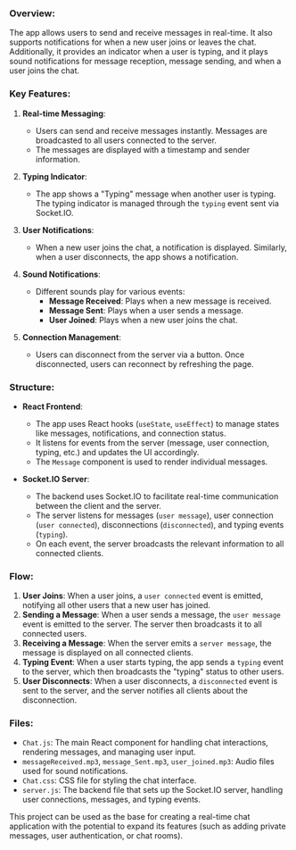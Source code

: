 
### Overview:
The app allows users to send and receive messages in real-time. It also supports notifications for when a new user joins or leaves the chat. Additionally, it provides an indicator when a user is typing, and it plays sound notifications for message reception, message sending, and when a user joins the chat.

### Key Features:
1. **Real-time Messaging**: 
   - Users can send and receive messages instantly. Messages are broadcasted to all users connected to the server.
   - The messages are displayed with a timestamp and sender information.

2. **Typing Indicator**:
   - The app shows a "Typing" message when another user is typing. The typing indicator is managed through the `typing` event sent via Socket.IO.

3. **User Notifications**:
   - When a new user joins the chat, a notification is displayed. Similarly, when a user disconnects, the app shows a notification.

4. **Sound Notifications**:
   - Different sounds play for various events:
     - **Message Received**: Plays when a new message is received.
     - **Message Sent**: Plays when a user sends a message.
     - **User Joined**: Plays when a new user joins the chat.

5. **Connection Management**:
   - Users can disconnect from the server via a button. Once disconnected, users can reconnect by refreshing the page.

### Structure:
- **React Frontend**:
  - The app uses React hooks (`useState`, `useEffect`) to manage states like messages, notifications, and connection status.
  - It listens for events from the server (message, user connection, typing, etc.) and updates the UI accordingly.
  - The `Message` component is used to render individual messages.

- **Socket.IO Server**:
  - The backend uses Socket.IO to facilitate real-time communication between the client and the server.
  - The server listens for messages (`user message`), user connection (`user connected`), disconnections (`disconnected`), and typing events (`typing`).
  - On each event, the server broadcasts the relevant information to all connected clients.

### Flow:
1. **User Joins**: When a user joins, a `user connected` event is emitted, notifying all other users that a new user has joined.
2. **Sending a Message**: When a user sends a message, the `user message` event is emitted to the server. The server then broadcasts it to all connected users.
3. **Receiving a Message**: When the server emits a `server message`, the message is displayed on all connected clients.
4. **Typing Event**: When a user starts typing, the app sends a `typing` event to the server, which then broadcasts the "typing" status to other users.
5. **User Disconnects**: When a user disconnects, a `disconnected` event is sent to the server, and the server notifies all clients about the disconnection.

### Files:
- `Chat.js`: The main React component for handling chat interactions, rendering messages, and managing user input.
- `messageReceived.mp3`, `message_Sent.mp3`, `user_joined.mp3`: Audio files used for sound notifications.
- `Chat.css`: CSS file for styling the chat interface.
- `server.js`: The backend file that sets up the Socket.IO server, handling user connections, messages, and typing events.

This project can be used as the base for creating a real-time chat application with the potential to expand its features (such as adding private messages, user authentication, or chat rooms).